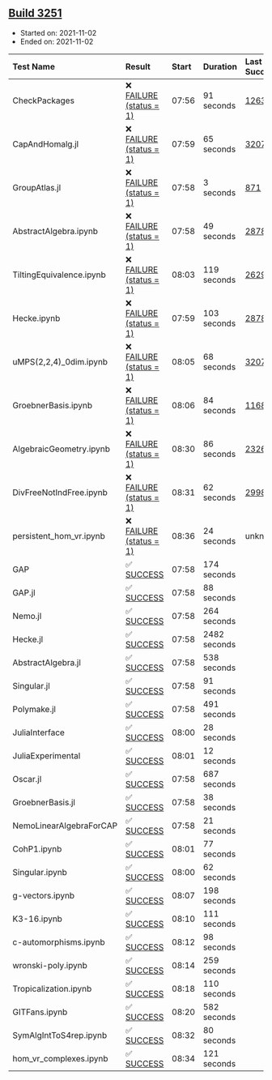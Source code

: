 ## [Build 3251](https://oscarci.mathematik.uni-kl.de/job/oscar-stable/3251/)

* Started on: 2021-11-02
* Ended on: 2021-11-02

| Test Name    | Result | Start | Duration | Last Success | First Failure |
|:-------------|:-------|:------|:---------|:-------------|:--------------|
| CheckPackages | ❌ [FAILURE (status = 1)](https://oscarci.mathematik.uni-kl.de/job/oscar-stable/3251/artifact/logs/build-3251/CheckPackages.log) | 07:56 | 91 seconds | [1263](https://oscarci.mathematik.uni-kl.de/job/oscar-stable/1263/) | [1264](https://oscarci.mathematik.uni-kl.de/job/oscar-stable/1264/) |
| CapAndHomalg.jl | ❌ [FAILURE (status = 1)](https://oscarci.mathematik.uni-kl.de/job/oscar-stable/3251/artifact/logs/build-3251/CapAndHomalg.jl.log) | 07:59 | 65 seconds | [3207](https://oscarci.mathematik.uni-kl.de/job/oscar-stable/3207/) | [3208](https://oscarci.mathematik.uni-kl.de/job/oscar-stable/3208/) |
| GroupAtlas.jl | ❌ [FAILURE (status = 1)](https://oscarci.mathematik.uni-kl.de/job/oscar-stable/3251/artifact/logs/build-3251/GroupAtlas.jl.log) | 07:58 | 3 seconds | [871](https://oscarci.mathematik.uni-kl.de/job/oscar-stable/871/) | [872](https://oscarci.mathematik.uni-kl.de/job/oscar-stable/872/) |
| AbstractAlgebra.ipynb | ❌ [FAILURE (status = 1)](https://oscarci.mathematik.uni-kl.de/job/oscar-stable/3251/artifact/logs/build-3251/AbstractAlgebra.ipynb.log) | 07:58 | 49 seconds | [2878](https://oscarci.mathematik.uni-kl.de/job/oscar-stable/2878/) | [2879](https://oscarci.mathematik.uni-kl.de/job/oscar-stable/2879/) |
| TiltingEquivalence.ipynb | ❌ [FAILURE (status = 1)](https://oscarci.mathematik.uni-kl.de/job/oscar-stable/3251/artifact/logs/build-3251/TiltingEquivalence.ipynb.log) | 08:03 | 119 seconds | [2629](https://oscarci.mathematik.uni-kl.de/job/oscar-stable/2629/) | [2630](https://oscarci.mathematik.uni-kl.de/job/oscar-stable/2630/) |
| Hecke.ipynb | ❌ [FAILURE (status = 1)](https://oscarci.mathematik.uni-kl.de/job/oscar-stable/3251/artifact/logs/build-3251/Hecke.ipynb.log) | 07:59 | 103 seconds | [2878](https://oscarci.mathematik.uni-kl.de/job/oscar-stable/2878/) | [2879](https://oscarci.mathematik.uni-kl.de/job/oscar-stable/2879/) |
| uMPS(2,2,4)_0dim.ipynb | ❌ [FAILURE (status = 1)](https://oscarci.mathematik.uni-kl.de/job/oscar-stable/3251/artifact/logs/build-3251/uMPS-2-2-4-_0dim.ipynb.log) | 08:05 | 68 seconds | [3207](https://oscarci.mathematik.uni-kl.de/job/oscar-stable/3207/) | [3208](https://oscarci.mathematik.uni-kl.de/job/oscar-stable/3208/) |
| GroebnerBasis.ipynb | ❌ [FAILURE (status = 1)](https://oscarci.mathematik.uni-kl.de/job/oscar-stable/3251/artifact/logs/build-3251/GroebnerBasis.ipynb.log) | 08:06 | 84 seconds | [1168](https://oscarci.mathematik.uni-kl.de/job/oscar-stable/1168/) | [1169](https://oscarci.mathematik.uni-kl.de/job/oscar-stable/1169/) |
| AlgebraicGeometry.ipynb | ❌ [FAILURE (status = 1)](https://oscarci.mathematik.uni-kl.de/job/oscar-stable/3251/artifact/logs/build-3251/AlgebraicGeometry.ipynb.log) | 08:30 | 86 seconds | [2326](https://oscarci.mathematik.uni-kl.de/job/oscar-stable/2326/) | [2327](https://oscarci.mathematik.uni-kl.de/job/oscar-stable/2327/) |
| DivFreeNotIndFree.ipynb | ❌ [FAILURE (status = 1)](https://oscarci.mathematik.uni-kl.de/job/oscar-stable/3251/artifact/logs/build-3251/DivFreeNotIndFree.ipynb.log) | 08:31 | 62 seconds | [2998](https://oscarci.mathematik.uni-kl.de/job/oscar-stable/2998/) | [2999](https://oscarci.mathematik.uni-kl.de/job/oscar-stable/2999/) |
| persistent_hom_vr.ipynb | ❌ [FAILURE (status = 1)](https://oscarci.mathematik.uni-kl.de/job/oscar-stable/3251/artifact/logs/build-3251/persistent_hom_vr.ipynb.log) | 08:36 | 24 seconds | unknown | unknown |
| GAP | ✅ [SUCCESS](https://oscarci.mathematik.uni-kl.de/job/oscar-stable/3251/artifact/logs/build-3251/GAP.log) | 07:58 | 174 seconds |  |  |
| GAP.jl | ✅ [SUCCESS](https://oscarci.mathematik.uni-kl.de/job/oscar-stable/3251/artifact/logs/build-3251/GAP.jl.log) | 07:58 | 88 seconds |  |  |
| Nemo.jl | ✅ [SUCCESS](https://oscarci.mathematik.uni-kl.de/job/oscar-stable/3251/artifact/logs/build-3251/Nemo.jl.log) | 07:58 | 264 seconds |  |  |
| Hecke.jl | ✅ [SUCCESS](https://oscarci.mathematik.uni-kl.de/job/oscar-stable/3251/artifact/logs/build-3251/Hecke.jl.log) | 07:58 | 2482 seconds |  |  |
| AbstractAlgebra.jl | ✅ [SUCCESS](https://oscarci.mathematik.uni-kl.de/job/oscar-stable/3251/artifact/logs/build-3251/AbstractAlgebra.jl.log) | 07:58 | 538 seconds |  |  |
| Singular.jl | ✅ [SUCCESS](https://oscarci.mathematik.uni-kl.de/job/oscar-stable/3251/artifact/logs/build-3251/Singular.jl.log) | 07:58 | 91 seconds |  |  |
| Polymake.jl | ✅ [SUCCESS](https://oscarci.mathematik.uni-kl.de/job/oscar-stable/3251/artifact/logs/build-3251/Polymake.jl.log) | 07:58 | 491 seconds |  |  |
| JuliaInterface | ✅ [SUCCESS](https://oscarci.mathematik.uni-kl.de/job/oscar-stable/3251/artifact/logs/build-3251/JuliaInterface.log) | 08:00 | 28 seconds |  |  |
| JuliaExperimental | ✅ [SUCCESS](https://oscarci.mathematik.uni-kl.de/job/oscar-stable/3251/artifact/logs/build-3251/JuliaExperimental.log) | 08:01 | 12 seconds |  |  |
| Oscar.jl | ✅ [SUCCESS](https://oscarci.mathematik.uni-kl.de/job/oscar-stable/3251/artifact/logs/build-3251/Oscar.jl.log) | 07:58 | 687 seconds |  |  |
| GroebnerBasis.jl | ✅ [SUCCESS](https://oscarci.mathematik.uni-kl.de/job/oscar-stable/3251/artifact/logs/build-3251/GroebnerBasis.jl.log) | 07:58 | 38 seconds |  |  |
| NemoLinearAlgebraForCAP | ✅ [SUCCESS](https://oscarci.mathematik.uni-kl.de/job/oscar-stable/3251/artifact/logs/build-3251/NemoLinearAlgebraForCAP.log) | 07:58 | 21 seconds |  |  |
| CohP1.ipynb | ✅ [SUCCESS](https://oscarci.mathematik.uni-kl.de/job/oscar-stable/3251/artifact/logs/build-3251/CohP1.ipynb.log) | 08:01 | 77 seconds |  |  |
| Singular.ipynb | ✅ [SUCCESS](https://oscarci.mathematik.uni-kl.de/job/oscar-stable/3251/artifact/logs/build-3251/Singular.ipynb.log) | 08:00 | 62 seconds |  |  |
| g-vectors.ipynb | ✅ [SUCCESS](https://oscarci.mathematik.uni-kl.de/job/oscar-stable/3251/artifact/logs/build-3251/g-vectors.ipynb.log) | 08:07 | 198 seconds |  |  |
| K3-16.ipynb | ✅ [SUCCESS](https://oscarci.mathematik.uni-kl.de/job/oscar-stable/3251/artifact/logs/build-3251/K3-16.ipynb.log) | 08:10 | 111 seconds |  |  |
| c-automorphisms.ipynb | ✅ [SUCCESS](https://oscarci.mathematik.uni-kl.de/job/oscar-stable/3251/artifact/logs/build-3251/c-automorphisms.ipynb.log) | 08:12 | 98 seconds |  |  |
| wronski-poly.ipynb | ✅ [SUCCESS](https://oscarci.mathematik.uni-kl.de/job/oscar-stable/3251/artifact/logs/build-3251/wronski-poly.ipynb.log) | 08:14 | 259 seconds |  |  |
| Tropicalization.ipynb | ✅ [SUCCESS](https://oscarci.mathematik.uni-kl.de/job/oscar-stable/3251/artifact/logs/build-3251/Tropicalization.ipynb.log) | 08:18 | 110 seconds |  |  |
| GITFans.ipynb | ✅ [SUCCESS](https://oscarci.mathematik.uni-kl.de/job/oscar-stable/3251/artifact/logs/build-3251/GITFans.ipynb.log) | 08:20 | 582 seconds |  |  |
| SymAlgIntToS4rep.ipynb | ✅ [SUCCESS](https://oscarci.mathematik.uni-kl.de/job/oscar-stable/3251/artifact/logs/build-3251/SymAlgIntToS4rep.ipynb.log) | 08:32 | 80 seconds |  |  |
| hom_vr_complexes.ipynb | ✅ [SUCCESS](https://oscarci.mathematik.uni-kl.de/job/oscar-stable/3251/artifact/logs/build-3251/hom_vr_complexes.ipynb.log) | 08:34 | 121 seconds |  |  |
